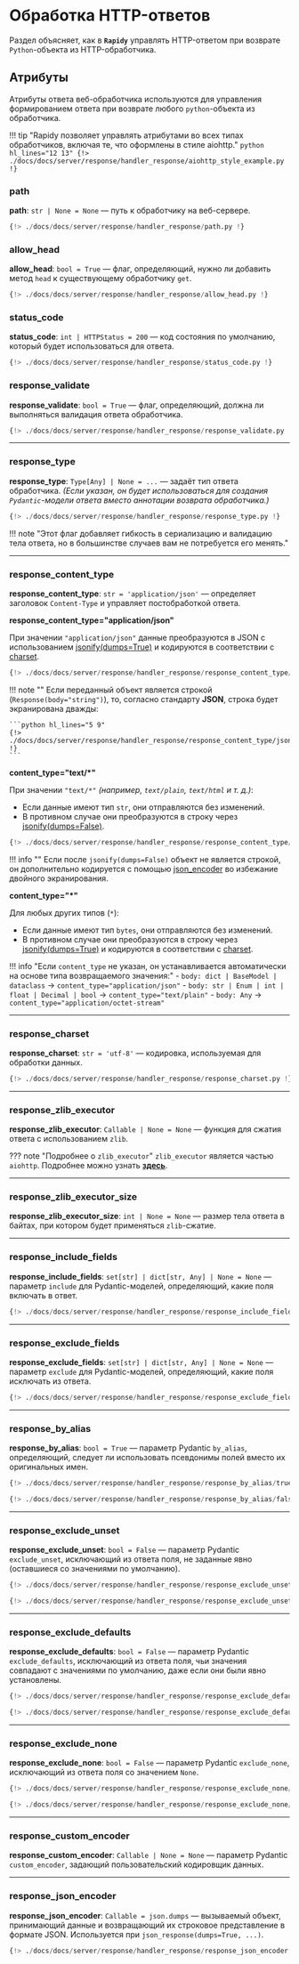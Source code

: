 # Обработка HTTP-ответов
Раздел объясняет, как в **`Rapidy`** управлять HTTP-ответом при возврате `Python`-объекта из HTTP-обработчика.

## Атрибуты
Атрибуты ответа веб-обработчика используются для управления формированием ответа при возврате любого `python`-объекта из обработчика.

!!! tip "Rapidy позволяет управлять атрибутами во всех типах обработчиков, включая те, что оформлены в стиле aiohttp."
    ```python hl_lines="12 13"
    {!> ./docs/docs/server/response/handler_response/aiohttp_style_example.py !}
    ```

### path

**path**: `str | None = None` — путь к обработчику на веб-сервере.

```python hl_lines="4"
{!> ./docs/docs/server/response/handler_response/path.py !}
```

### allow_head

**allow_head**: `bool = True` — флаг, определяющий, нужно ли добавить метод `head` к существующему обработчику `get`.

```python hl_lines="5"
{!> ./docs/docs/server/response/handler_response/allow_head.py !}
```

### status_code

**status_code**: `int | HTTPStatus = 200` — код состояния по умолчанию, который будет использоваться для ответа.

```python hl_lines="6 13"
{!> ./docs/docs/server/response/handler_response/status_code.py !}
```

### response_validate

**response_validate**: `bool = True` — флаг, определяющий, должна ли выполняться валидация ответа обработчика.

```python hl_lines="5"
{!> ./docs/docs/server/response/handler_response/response_validate.py !}
```

---

### response_type

**response_type**: `Type[Any] | None = ...` — задаёт тип ответа обработчика.
*(Если указан, он будет использоваться для создания `Pydantic`-модели ответа вместо аннотации возврата обработчика.)*

```python hl_lines="6"
{!> ./docs/docs/server/response/handler_response/response_type.py !}
```

!!! note "Этот флаг добавляет гибкость в сериализацию и валидацию тела ответа, но в большинстве случаев вам не потребуется его менять."

---

### response_content_type

**response_content_type**: `str = 'application/json'` — определяет заголовок `Content-Type` и управляет постобработкой ответа.

**response_content_type="application/json"**

При значении `"application/json"` данные преобразуются в JSON с использованием [jsonify(dumps=True)](../../../encoders) и кодируются в соответствии
с [charset](#charset).

```python hl_lines="5 9"
{!> ./docs/docs/server/response/handler_response/response_content_type/json_dict.py !}
```

!!! note ""
    Если переданный объект является строкой (`Response(body="string")`), то, согласно стандарту **JSON**, строка будет экранирована дважды:

    ```python hl_lines="5 9"
    {!> ./docs/docs/server/response/handler_response/response_content_type/json_str.py !}
    ```

**content_type="text/*"**

При значении `"text/*"` *(например, `text/plain`, `text/html` и т. д.)*:

- Если данные имеют тип `str`, они отправляются без изменений.
- В противном случае они преобразуются в строку через [jsonify(dumps=False)](../../../encoders).

```python hl_lines="5 9"
{!> ./docs/docs/server/response/handler_response/response_content_type/text.py !}
```

!!! info ""
    Если после `jsonify(dumps=False)` объект не является строкой, он дополнительно кодируется с помощью [json_encoder](#json_encoder)
    во избежание двойного экранирования.

**content_type="*"**

Для любых других типов (`*`):

- Если данные имеют тип `bytes`, они отправляются без изменений.
- В противном случае они преобразуются в строку через [jsonify(dumps=True)](../../../encoders) и кодируются в соответствии с [charset](#charset).

!!! info "Если `content_type` не указан, он устанавливается автоматически на основе типа возвращаемого значения:"
    - `body: dict | BaseModel | dataclass` → `content_type="application/json"`
    - `body: str | Enum | int | float | Decimal | bool` → `content_type="text/plain"`
    - `body: Any` → `content_type="application/octet-stream"`

---

### response_charset

**response_charset**: `str = 'utf-8'` — кодировка, используемая для обработки данных.

```python hl_lines="5"
{!> ./docs/docs/server/response/handler_response/response_charset.py !}
```

---

### response_zlib_executor

**response_zlib_executor**: `Callable | None = None` — функция для сжатия ответа с использованием `zlib`.

??? note "Подробнее о `zlib_executor`"
    `zlib_executor` является частью `aiohttp`.
    Подробнее можно узнать **<a href="https://docs.aiohttp.org/en/stable/web_reference.html" target="_blank">здесь</a>**.

---

### response_zlib_executor_size

**response_zlib_executor_size**: `int | None = None` — размер тела ответа в байтах, при котором будет применяться `zlib`-сжатие.

---

### response_include_fields

**response_include_fields**: `set[str] | dict[str, Any] | None = None` — параметр `include` для Pydantic-моделей, определяющий, какие поля включать в ответ.

```python hl_lines="10"
{!> ./docs/docs/server/response/handler_response/response_include_fields.py !}
```

---

### response_exclude_fields

**response_exclude_fields**: `set[str] | dict[str, Any] | None = None` — параметр `exclude` для Pydantic-моделей, определяющий, какие поля исключать из ответа.

```python hl_lines="10"
{!> ./docs/docs/server/response/handler_response/response_exclude_fields.py !}
```

---

### response_by_alias

**response_by_alias**: `bool = True` — параметр Pydantic `by_alias`, определяющий, следует ли использовать псевдонимы полей вместо их оригинальных имен.

```python hl_lines="9"
{!> ./docs/docs/server/response/handler_response/response_by_alias/true.py !}
```
```python hl_lines="4"
{!> ./docs/docs/server/response/handler_response/response_by_alias/false.py !}
```

---

### response_exclude_unset

**response_exclude_unset**: `bool = False` — параметр Pydantic `exclude_unset`, исключающий из ответа поля, не заданные явно (оставшиеся со значениями
по умолчанию).

```python hl_lines="10"
{!> ./docs/docs/server/response/handler_response/response_exclude_unset/false.py !}
```
```python hl_lines="4"
{!> ./docs/docs/server/response/handler_response/response_exclude_unset/true.py !}
```

---

### response_exclude_defaults

**response_exclude_defaults**: `bool = False` — параметр Pydantic `exclude_defaults`, исключающий из ответа поля, чьи значения совпадают с значениями
по умолчанию, даже если они были явно установлены.

```python hl_lines="9"
{!> ./docs/docs/server/response/handler_response/response_exclude_defaults/false.py !}
```
```python hl_lines="4"
{!> ./docs/docs/server/response/handler_response/response_exclude_defaults/true.py !}
```

---

### response_exclude_none

**response_exclude_none**: `bool = False` — параметр Pydantic `exclude_none`, исключающий из ответа поля со значением `None`.

```python hl_lines="10"
{!> ./docs/docs/server/response/handler_response/response_exclude_none/false.py !}
```
```python hl_lines="4"
{!> ./docs/docs/server/response/handler_response/response_exclude_none/true.py !}
```

---

### response_custom_encoder

**response_custom_encoder**: `Callable | None = None` — параметр Pydantic `custom_encoder`, задающий пользовательский кодировщик данных.

---

### response_json_encoder

**response_json_encoder**: `Callable = json.dumps` — вызываемый объект, принимающий данные и возвращающий их строковое представление в формате JSON.
Используется при `json_response(dumps=True, ...)`.

```python hl_lines="9"
{!> ./docs/docs/server/response/handler_response/response_json_encoder.py !}
```
